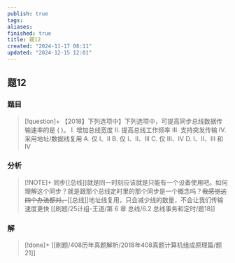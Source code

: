 ```yaml
---
publish: true
tags: 
aliases: 
finished: true
title: 题12
created: "2024-11-17 08:11"
updated: "2024-12-15 12:01"
---
```

## 题12
### 题目
> [!question]+
> 【2018】下列选项中】下列选项中，可提高同步总线数据传输速率的是 ( )。
> I. 增加总线宽度 
> II. 提高总线工作频率 
> III. 支持突发传输
> IV. 采用地址/数据线复用
> A. 仅 I、II 
> B. 仅 I、II、III 
> C. 仅 III、IV 
> D. I、II、III 和 IV
### 分析
> [!NOTE]+
> 同步[[总线]]就是同一时刻应该就是只能有一个设备使用吧。如何理解这个同步？就是跟那个总线定时里的那个同步是一个概念吗？~~我感觉这四个办法都对。~~[[总线]]地址线复用，只会减少线的数量，不会让我们传输速度更快
> [[刷题/25计组-王道/第 6 章 总线/6.2 总线事务和定时/题18]]
### 解
> [!done]+
> [[刷题/408历年真题解析/2018年408真题计算机组成原理篇/题21]]